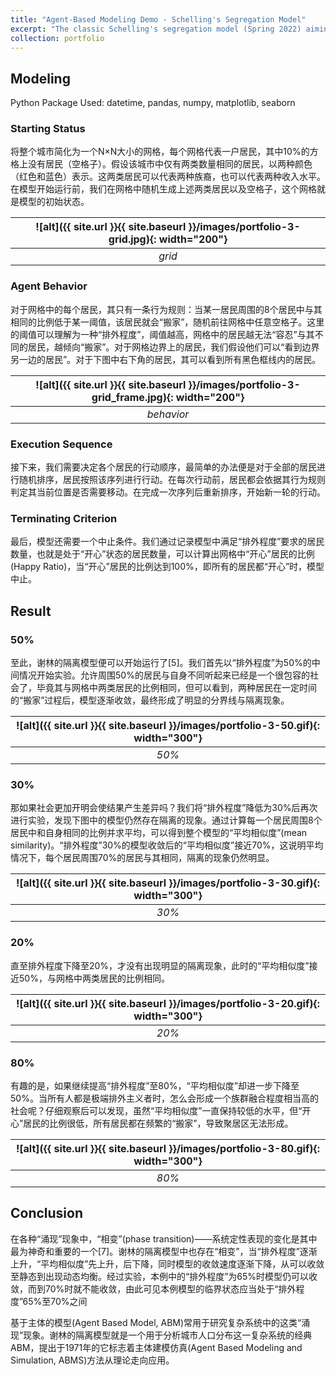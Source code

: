 ```yaml
---
title: "Agent-Based Modeling Demo - Schelling's Segregation Model"
excerpt: "The classic Schelling's segregation model (Spring 2022) aiming to introduce the agent-based modeling method.<br/><img src='/images/portfolio-3-grid.jpg' width='200'>"
collection: portfolio
---
```


## Modeling
Python Package Used: datetime, pandas, numpy, matplotlib, seaborn

### Starting Status
将整个城市简化为一个N×N大小的网格，每个网格代表一户居民，其中10%的方格上没有居民（空格子）。假设该城市中仅有两类数量相同的居民，以两种颜色（红色和蓝色）表示。这两类居民可以代表两种族裔，也可以代表两种收入水平。在模型开始运行前，我们在网格中随机生成上述两类居民以及空格子，这个网格就是模型的初始状态。

| ![alt]({{ site.url }}{{ site.baseurl }}/images/portfolio-3-grid.jpg){: width="200"} | 
|:--:|
| *grid* |

### Agent Behavior
对于网格中的每个居民，其只有一条行为规则：当某一居民周围的8个居民中与其相同的比例低于某一阈值，该居民就会“搬家”，随机前往网格中任意空格子。这里的阈值可以理解为一种“排外程度”，阈值越高，网格中的居民越无法“容忍”与其不同的居民，越倾向“搬家”。对于网格边界上的居民，我们假设他们可以“看到边界另一边的居民”。对于下图中右下角的居民，其可以看到所有黑色框线内的居民。

| ![alt]({{ site.url }}{{ site.baseurl }}/images/portfolio-3-grid_frame.jpg){: width="200"} | 
|:--:|
| *behavior* |

### Execution Sequence
接下来，我们需要决定各个居民的行动顺序，最简单的办法便是对于全部的居民进行随机排序，居民按照该序列进行行动。在每次行动前，居民都会依据其行为规则判定其当前位置是否需要移动。在完成一次序列后重新排序，开始新一轮的行动。

### Terminating Criterion

最后，模型还需要一个中止条件。我们通过记录模型中满足“排外程度”要求的居民数量，也就是处于“开心”状态的居民数量，可以计算出网格中“开心”居民的比例(Happy Ratio)，当“开心”居民的比例达到100%，即所有的居民都“开心”时，模型中止。

## Result

### 50%
至此，谢林的隔离模型便可以开始运行了[5]。我们首先以“排外程度”为50%的中间情况开始实验。允许周围50%的居民与自身不同听起来已经是一个很包容的社会了，毕竟其与网格中两类居民的比例相同，但可以看到，两种居民在一定时间的“搬家”过程后，模型逐渐收敛，最终形成了明显的分界线与隔离现象。

| ![alt]({{ site.url }}{{ site.baseurl }}/images/portfolio-3-50.gif){: width="300"} | 
|:--:|
| *50%* |

### 30%
那如果社会更加开明会使结果产生差异吗？我们将“排外程度”降低为30%后再次进行实验，发现下图中的模型仍然存在隔离的现象。通过计算每一个居民周围8个居民中和自身相同的比例并求平均，可以得到整个模型的“平均相似度”(mean similarity)。“排外程度”30%的模型收敛后的“平均相似度”接近70%，这说明平均情况下，每个居民周围70%的居民与其相同，隔离的现象仍然明显。

| ![alt]({{ site.url }}{{ site.baseurl }}/images/portfolio-3-30.gif){: width="300"} | 
|:--:|
| *30%* |

### 20%
直至排外程度下降至20%，才没有出现明显的隔离现象，此时的“平均相似度”接近50%，与网格中两类居民的比例相同。

| ![alt]({{ site.url }}{{ site.baseurl }}/images/portfolio-3-20.gif){: width="300"} | 
|:--:|
| *20%* |

### 80%
有趣的是，如果继续提高“排外程度”至80%，“平均相似度”却进一步下降至50%。当所有人都是极端排外主义者时，怎么会形成一个族群融合程度相当高的社会呢？仔细观察后可以发现，虽然“平均相似度”一直保持较低的水平，但“开心”居民的比例很低，所有居民都在频繁的“搬家”，导致聚居区无法形成。

| ![alt]({{ site.url }}{{ site.baseurl }}/images/portfolio-3-80.gif){: width="300"} | 
|:--:|
| *80%* |

## Conclusion
在各种“涌现”现象中，“相变”(phase transition)——系统定性表现的变化是其中最为神奇和重要的一个[7]。谢林的隔离模型中也存在“相变”，当“排外程度”逐渐上升，“平均相似度”先上升，后下降，同时模型的收敛速度逐渐下降，从可以收敛至静态到出现动态均衡。经过实验，本例中的“排外程度”为65%时模型仍可以收敛，而到70%时就不能收敛，由此可见本例模型的临界状态应当处于“排外程度”65%至70%之间

基于主体的模型(Agent Based Model, ABM)常用于研究复杂系统中的这类“涌现”现象。谢林的隔离模型就是一个用于分析城市人口分布这一复杂系统的经典ABM，提出于1971年的它标志着主体建模仿真(Agent Based Modeling and Simulation, ABMS)方法从理论走向应用。